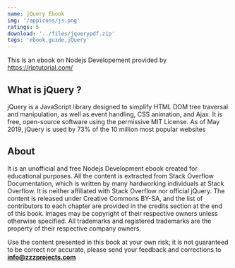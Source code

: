 ```yaml
---
name: jQuery Ebook
img: '/appicons/js.png'
ratings: 5
download: '../files/jquerypdf.zip'
tags: 'ebook,guide,jQuery'
---
```


This is an ebook on Nodejs Developement provided by <a href="https://riptutorial.com/" >https://riptutorial.com/</a>

## What is jQuery ?

jQuery is a JavaScript library designed to simplify HTML DOM tree traversal and manipulation, as well as event handling, CSS animation, and Ajax. It is free, open-source software using the permissive MIT License. As of May 2019, jQuery is used by 73% of the 10 million most popular websites

## About

It is an unofficial and free Nodejs Development ebook created for educational purposes. All the content is
extracted from Stack Overflow Documentation, which is written by many hardworking individuals at
Stack Overflow. It is neither affiliated with Stack Overflow nor official jQuery.
The content is released under Creative Commons BY-SA, and the list of contributors to each
chapter are provided in the credits section at the end of this book. Images may be copyright of
their respective owners unless otherwise specified. All trademarks and registered trademarks are
the property of their respective company owners.

Use the content presented in this book at your own risk; it is not guaranteed to be correct nor
accurate, please send your feedback and corrections to **info@zzzprojects.com**
